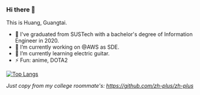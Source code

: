 ### Hi there 👋

This is Huang, Guangtai.

- 🏫 I've graduated from SUSTech with a bachelor's degree of Information Engineer in 2020.
- 🔭 I’m currently working on @AWS as SDE. 
- 🌱 I’m currently learning electric guitar.
- ⚡ Fun: anime, DOTA2

[![Top Langs](https://github-readme-stats.vercel.app/api/top-langs/?username=hgt312&layout=compact&hide=html,css,javascript,jupyter%20notebook)](https://github.com/anuraghazra/github-readme-stats)

*Just copy from my college roommate's: https://github.com/zh-plus/zh-plus*
